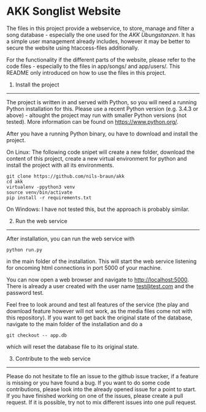AKK Songlist Website
====================

The files in this project provide a webservice, to store, manage and 
filter a song database - especially the one used for the 
_AKK Übungstanzen_. It has a simple user management already includes,
however it may be better to secure the website using htaccess-files 
additionally.

For the functionality if the different parts of the website, please
refer to the code files - especially to the files in app/songs/
and app/users/. This README only introduced on how to use the 
files in this project.

1. Install the project
----------------------

The project is written in and served with Python, so you will need a 
running Python installation for this. Please use a recent Python version
(e.g. 3.4.3 or above) - altought the project may run with smaller Python
versions (not tested). More information can be found on 
https://www.python.org/.

After you have a running Python binary, ou have to download and install
the project. 

On Linux: The following code snipet will create a new folder, download
the content of this project, create a new virtual environment for python
and install the project with all its environments.

    git clone https://github.com/nils-braun/akk
    cd akk
    virtualenv -ppython3 venv
    source venv/bin/activate
    pip install -r requirements.txt

On Windows: I have not tested this, but the approach is probably similar.

2. Run the web service
----------------------

After installation, you can run the web service with

    python run.py
    
in the main folder of the installation. This will start the web service
listening for oncoming html connections in port 5000 of your machine. 

You can now open a web browser and navigate to 
[http://localhost:5000](http://localhost:5000). There is already a 
user created with the user name test@test.com and the password test.

Feel free to look around and test all features of the service (the play
and download feature however will not work, as the media files come not
with this repository). If you want to get back the original state of the 
database, navigate to the main folder of the installation and do a

    git checkout -- app.db
    
which will reset the database file to its original state.

3. Contribute to the web service
--------------------------------

Please do not hesitate to file an issue to the github issue tracker, if
a feature is missing or you have found a bug. If you want to do some
code contributions, please look into the already opened issue for a
point to start. If you have finished working on one of the issues,
please create a pull request. If it is possible, try not to mix different
issues into one pull request.

